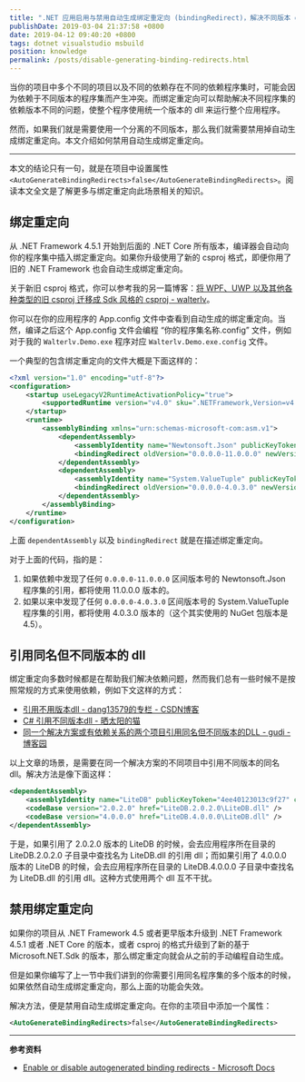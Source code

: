 ```yaml
---
title: ".NET 应用启用与禁用自动生成绑定重定向 (bindingRedirect)，解决不同版本 dll 的依赖问题"
publishDate: 2019-03-04 21:37:58 +0800
date: 2019-04-12 09:40:20 +0800
tags: dotnet visualstudio msbuild
position: knowledge
permalink: /posts/disable-generating-binding-redirects.html
---
```


当你的项目中多个不同的项目以及不同的依赖存在不同的依赖程序集时，可能会因为依赖于不同版本的程序集而产生冲突。而绑定重定向可以帮助解决不同程序集的依赖版本不同的问题，使整个程序使用统一个版本的 dll 来运行整个应用程序。

然而，如果我们就是需要使用一个分离的不同版本，那么我们就需要禁用掉自动生成绑定重定向。本文介绍如何禁用自动生成绑定重定向。

---

本文的结论只有一句，就是在项目中设置属性 `<AutoGenerateBindingRedirects>false</AutoGenerateBindingRedirects>`。阅读本文全文是了解更多与绑定重定向此场景相关的知识。

<div id="toc"></div>

## 绑定重定向

从 .NET Framework 4.5.1 开始到后面的 .NET Core 所有版本，编译器会自动向你的程序集中插入绑定重定向。如果你升级使用了新的 csproj 格式，即便你用了旧的 .NET Framework 也会自动生成绑定重定向。

关于新旧 csproj 格式，你可以参考我的另一篇博客：[将 WPF、UWP 以及其他各种类型的旧 csproj 迁移成 Sdk 风格的 csproj - walterlv](/post/introduce-new-style-csproj-into-net-framework)。

你可以在你的应用程序的 App.config 文件中查看到自动生成的绑定重定向。当然，编译之后这个 App.config 文件会编程 “你的程序集名称.config” 文件，例如对于我的 `Walterlv.Demo.exe` 程序对应 `Walterlv.Demo.exe.config` 文件。

一个典型的包含绑定重定向的文件大概是下面这样的：

```xml
<?xml version="1.0" encoding="utf-8"?>
<configuration>
    <startup useLegacyV2RuntimeActivationPolicy="true">
        <supportedRuntime version="v4.0" sku=".NETFramework,Version=v4.6" />
    </startup>
    <runtime>
        <assemblyBinding xmlns="urn:schemas-microsoft-com:asm.v1">
            <dependentAssembly>
                <assemblyIdentity name="Newtonsoft.Json" publicKeyToken="30ad4fe6b2a6aeed" culture="neutral" />
                <bindingRedirect oldVersion="0.0.0.0-11.0.0.0" newVersion="11.0.0.0" />
            </dependentAssembly>
            <dependentAssembly>
                <assemblyIdentity name="System.ValueTuple" publicKeyToken="cc7b13ffcd2ddd51" culture="neutral" />
                <bindingRedirect oldVersion="0.0.0.0-4.0.3.0" newVersion="4.0.3.0" />
            </dependentAssembly>
        </assemblyBinding>
    </runtime>
</configuration>
```

上面 `dependentAssembly` 以及 `bindingRedirect` 就是在描述绑定重定向。

对于上面的代码，指的是：

1. 如果依赖中发现了任何 `0.0.0.0-11.0.0.0` 区间版本号的 Newtonsoft.Json 程序集的引用，都将使用 11.0.0.0 版本的。
1. 如果以来中发现了任何 `0.0.0.0-4.0.3.0` 区间版本号的 System.ValueTuple 程序集的引用，都将使用 4.0.3.0 版本的（这个其实使用的 NuGet 包版本是 4.5）。

## 引用同名但不同版本的 dll

绑定重定向多数时候都是在帮助我们解决依赖问题，然而我们总有一些时候不是按照常规的方式来使用依赖，例如下文这样的方式：

- [引用不用版本dll - dang13579的专栏 - CSDN博客](https://blog.csdn.net/dang13579/article/details/72956684)
- [C# 引用不同版本dll - 晒太阳的猫](https://jgrass.cc/2017-11-C-%E4%B8%AD%E5%BC%95%E7%94%A8%E4%B8%8D%E5%90%8C%E7%89%88%E6%9C%ACDLL/)
- [同一个解决方案或有依赖关系的两个项目引用同名但不同版本的DLL - gudi - 博客园](http://www.cnblogs.com/gudi/p/6958297.html)

以上文章的场景，是需要在同一个解决方案的不同项目中引用不同版本的同名 dll。解决方法是像下面这样：

```xml
<dependentAssembly>
    <assemblyIdentity name="LiteDB" publicKeyToken="4ee40123013c9f27" culture="neutral" />
    <codeBase version="2.0.2.0" href="LiteDB.2.0.2.0\LiteDB.dll" />
    <codeBase version="4.0.0.0" href="LiteDB.4.0.0.0\LiteDB.dll" />
</dependentAssembly>
```

于是，如果引用了 2.0.2.0 版本的 LiteDB 的时候，会去应用程序所在目录的 LiteDB.2.0.2.0 子目录中查找名为 LiteDB.dll 的引用 dll；而如果引用了 4.0.0.0 版本的 LiteDB 的时候，会去应用程序所在目录的 LiteDB.4.0.0.0 子目录中查找名为 LiteDB.dll 的引用 dll。这种方式使用两个 dll 互不干扰。

## 禁用绑定重定向

如果你的项目从 .NET Framework 4.5 或者更早版本升级到 .NET Framework 4.5.1 或者 .NET Core 的版本，或者 csproj 的格式升级到了新的基于 Microsoft.NET.Sdk 的版本，那么绑定重定向就会从之前的手动编程自动生成。

但是如果你编写了上一节中我们讲到的你需要引用同名程序集的多个版本的时候，如果依然自动生成绑定重定向，那么上面的功能会失效。

解决方法，便是禁用自动生成绑定重定向。在你的主项目中添加一个属性：

```xml
<AutoGenerateBindingRedirects>false</AutoGenerateBindingRedirects>
```

---

**参考资料**

- [Enable or disable autogenerated binding redirects - Microsoft Docs](https://docs.microsoft.com/en-us/dotnet/framework/configure-apps/how-to-enable-and-disable-automatic-binding-redirection)

